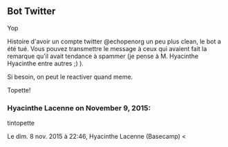 ## Bot Twitter



Yop  
  
Histoire d'avoir un compte twitter @echopenorg un peu plus clean, le bot a été
tué. Vous pouvez transmettre le message à ceux qui avaient fait la remarque
qu'il avait tendance à spammer (je pense à M. Hyacinthe Hyacinthe entre autres ;)
).  
  
Si besoin, on peut le reactiver quand meme.  
  
Topette!



### **Hyacinthe Lacenne** on November 9, 2015:



tintopette  
  
Le dim. 8 nov. 2015 à 22:46, Hyacinthe Lacenne (Basecamp) &lt;



